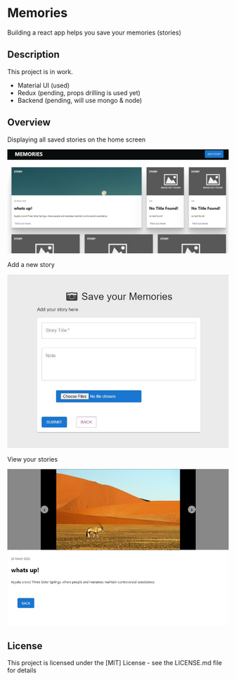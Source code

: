 # Memories

Building a react app helps you save your memories (stories)

## Description

This project is in work. 

* Material UI (used)
* Redux (pending,  props drilling is used yet)
* Backend (pending, will use mongo & node)

## Overview

Displaying all saved stories on the home screen

![home](./assets/home.jpg)

Add a new story

![mui form](./assets/form.jpg)

View your stories

![slide show](./assets/slides.jpg)



## License

This project is licensed under the [MIT] License - see the LICENSE.md file for details

